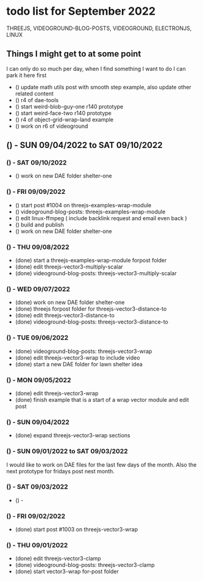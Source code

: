 # todo list for September 2022

THREEJS, VIDEOGROUND-BLOG-POSTS, VIDEOGROUND, ELECTRONJS, LINUX

## Things I might get to at some point

I can only do so much per day, when I find something I want to do I can park it here first

* () update math utils post with smooth step example, also update other related content
* () r4 of dae-tools
* () start weird-blob-guy-one r140 prototype
* () start weird-face-two r140 prototype
* () r4 of object-grid-wrap-land example
* () work on r6 of videoground

## () - SUN 09/04/2022 to  SAT 09/10/2022

### () - SAT 09/10/2022
* () work on new DAE folder shelter-one

### () - FRI 09/09/2022
* () start post #1004 on threejs-examples-wrap-module
* () videoground-blog-posts: threejs-examples-wrap-module
* () edit linux-ffmpeg ( include backlink request and email even back )
* () build and publish
* () work on new DAE folder shelter-one

### () - THU 09/08/2022
* (done) start a threejs-examples-wrap-module forpost folder
* (done) edit threejs-vector3-multiply-scalar
* (done) videoground-blog-posts: threejs-vector3-multiply-scalar

### () - WED 09/07/2022
* (done) work on new DAE folder shelter-one
* (done) threejs forpost folder for threejs-vector3-distance-to
* (done) edit threejs-vector3-distance-to
* (done) videoground-blog-posts: threejs-vector3-distance-to

### () - TUE 09/06/2022
* (done) videoground-blog-posts: threejs-vector3-wrap
* (done) edit threejs-vector3-wrap to include video
* (done) start a new DAE folder for lawn shelter idea

### () - MON 09/05/2022
* (done) edit threejs-vector3-wrap
* (done) finish example that is a start of a wrap vector module and edit post

### () - SUN 09/04/2022
* (done) expand threejs-vector3-wrap sections





### () - SUN 09/01/2022 to  SAT 09/03/2022

I would like to work on DAE files for the last few days of the month. Also the next prototype for fridays post nest month.

### () - SAT 09/03/2022
* () -

### () - FRI 09/02/2022
* (done) start post #1003 on threejs-vector3-wrap

### () - THU 09/01/2022
* (done) edit threejs-vector3-clamp
* (done) videoground-blog-posts: threejs-vector3-clamp
* (done) start vector3-wrap for-post folder
